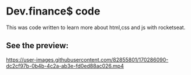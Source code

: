 # Dev.finance$ code

This was code written to learn more about html,css and js with rocketseat.


## See the preview:

https://user-images.githubusercontent.com/82855801/170286090-dc2cf97b-0b4b-4c2a-ab3e-fd0ed88ac026.mp4
